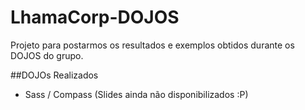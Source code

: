 LhamaCorp-DOJOS
===============

Projeto para postarmos os resultados e exemplos obtidos durante os DOJOS do grupo.


##DOJOs Realizados

* Sass / Compass (Slides ainda não disponibilizados :P)